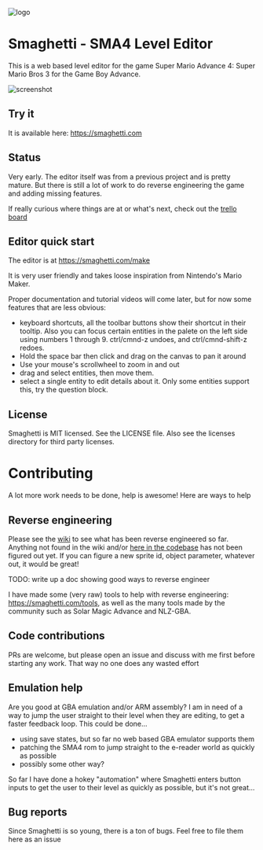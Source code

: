 ![logo](https://github.com/city41/smaghetti/blob/main/illustrations/logo_140.png?raw=true)
# Smaghetti - SMA4 Level Editor

This is a web based level editor for the game Super Mario Advance 4: Super Mario Bros 3 for the Game Boy Advance.

![screenshot](https://github.com/city41/smaghetti/blob/main/screenshot.png?raw=true)

## Try it

It is available here: https://smaghetti.com

## Status

Very early. The editor itself was from a previous project and is pretty mature. But there is still a lot of work to do reverse engineering the game and adding missing features.

If really curious where things are at or what's next, check out the [trello board](https://trello.com/b/SKzcVqgT/smaghetti)

## Editor quick start

The editor is at https://smaghetti.com/make

It is very user friendly and takes loose inspiration from Nintendo's Mario Maker. 

Proper documentation and tutorial videos will come later, but for now some features that are less obvious:

* keyboard shortcuts, all the toolbar buttons show their shortcut in their tooltip. Also you can focus certain entities in the palete on the left side using numbers 1 through 9. ctrl/cmnd-z undoes, and ctrl/cmnd-shift-z redoes.
* Hold the space bar then click and drag on the canvas to pan it around
* Use your mouse's scrollwheel to zoom in and out
* drag and select entities, then move them.
* select a single entity to edit details about it. Only some entities support this, try the question block.

## License

Smaghetti is MIT licensed. See the LICENSE file. Also see the licenses directory for third party licenses.

# Contributing

A lot more work needs to be done, help is awesome! Here are ways to help

## Reverse engineering

Please see the [wiki](https://github.com/city41/smaghetti/wiki) to see what has been reverse engineered so far. Anything not found in the wiki and/or [here in the codebase](https://github.com/city41/smaghetti/tree/main/src/entities) has not been figured out yet. If you can figure a new sprite id, object parameter, whatever out, it would be great!

TODO: write up a doc showing good ways to reverse engineer

I have made some (very raw) tools to help with reverse engineering: https://smaghetti.com/tools, as well as the many tools made by the community such as Solar Magic Advance and NLZ-GBA.

## Code contributions

PRs are welcome, but please open an issue and discuss with me first before starting any work. That way no one does any wasted effort

## Emulation help

Are you good at GBA emulation and/or ARM assembly? I am in need of a way to jump the user straight to their level when they are editing, to get a faster feedback loop. This could be done...

* using save states, but so far no web based GBA emulator supports them
* patching the SMA4 rom to jump straight to the e-reader world as quickly as possible
* possibly some other way?

So far I have done a hokey "automation" where Smaghetti enters button inputs to get the user to their level as quickly as possible, but it's not great...

## Bug reports

Since Smaghetti is so young, there is a ton of bugs. Feel free to file them here as an issue


